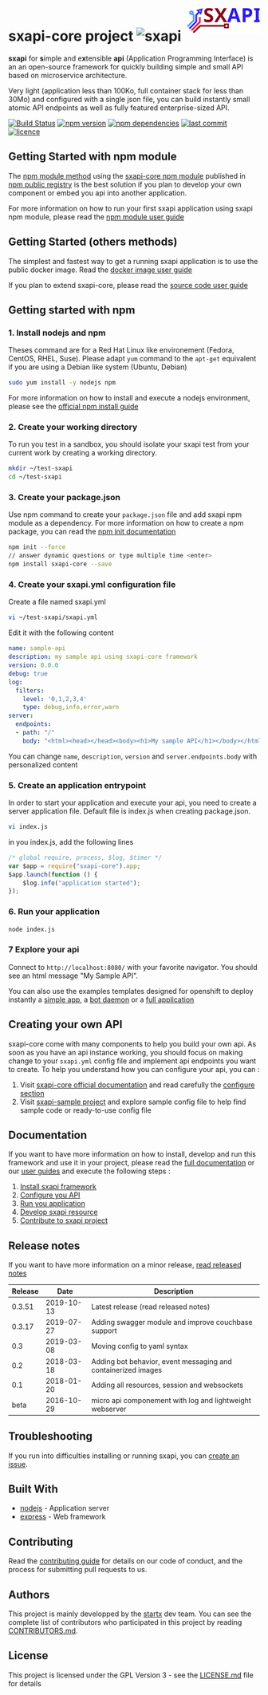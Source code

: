 <img align="right" height="50" src="https://raw.githubusercontent.com/startxfr/sxapi-core/v0.3.51-npm/docs/assets/logo.svg?sanitize=true">

# sxapi-core project ![sxapi](https://img.shields.io/badge/latest-v0.3.51-blue.svg)

**sxapi** for **s**imple and e**x**tensible **api** (Application Programming Interface) is an an open-source framework for quickly building simple and small API based on microservice architecture.

Very light (application less than 100Ko, full container stack for less than 30Mo) and configured with a single json file, you can build instantly small atomic API endpoints as well as fully featured enterprise-sized API.

[![Build Status](https://travis-ci.org/startxfr/sxapi-core.svg?tag=v0.3.51-npm)](https://travis-ci.org/startxfr/sxapi-core) 
[![npm version](https://badge.fury.io/js/sxapi-core.svg)](https://www.npmjs.com/package/sxapi-core) 
[![npm dependencies](https://david-dm.org/startxfr/sxapi-core.svg)](https://www.npmjs.com/package/sxapi-core) 
[![last commit](https://img.shields.io/github/last-commit/startxfr/sxapi-core.svg)](https://github.com/startxfr/sxapi-core) 
[![licence](https://img.shields.io/github/license/startxfr/sxapi-core.svg)](https://github.com/startxfr/sxapi-core) 

## Getting Started with npm module

The [npm module method](https://github.com/startxfr/sxapi-core/tree/v0.3.51-npm/docs/guides/USE_npm.md) using the [sxapi-core npm module](https://www.npmjs.com/package/sxapi-core) published in [npm public registry](https://www.npmjs.com) is the best solution if you plan to develop your own component or embed you api into another application. 

For more information on how to run your first sxapi application using sxapi npm module, please read the [npm module user guide](https://github.com/startxfr/sxapi-core/tree/v0.3.51-npm/docs/guides/USE_npm.md) 

## Getting Started (others methods)

The simplest and fastest way to get a running sxapi application is to use the public docker image. Read the [docker image user guide](https://github.com/startxfr/sxapi-core/tree/v0.3.51-npm/docs/guides/USE_docker.md)

If you plan to extend sxapi-core, please read the [source code user guide](https://github.com/startxfr/sxapi-core/tree/v0.3.51-npm/docs/guides/USE_source.md)

## Getting started with npm

### 1. Install nodejs and npm

Theses command are for a Red Hat Linux like environement (Fedora, CentOS, RHEL, Suse). Please adapt ```yum``` command to the ```apt-get``` equivalent if you are using a Debian like system (Ubuntu, Debian)

```bash
sudo yum install -y nodejs npm
```
For more information on how to install and execute a nodejs environment, please see the [official npm install guide](https://docs.npmjs.com/getting-started/installing-node)

### 2. Create your working directory

To run you test in a sandbox, you should isolate your sxapi test from your current work by creating a working directory.
```bash
mkdir ~/test-sxapi
cd ~/test-sxapi
```

### 3. Create your package.json

Use npm command to create your `package.json` file and add sxapi npm module as a dependency. For more information on how to create a npm package, you can read the [npm init documentation](https://docs.npmjs.com/cli/init)

```bash
npm init --force
// answer dynamic questions or type multiple time <enter>
npm install sxapi-core --save
```

### 4. Create your sxapi.yml configuration file

Create a file named sxapi.yml

```bash
vi ~/test-sxapi/sxapi.yml
```

Edit it with the following content

```yaml
name: sample-api
description: my sample api using sxapi-core framework
version: 0.0.0
debug: true
log:
  filters:
    level: '0,1,2,3,4'
    type: debug,info,error,warn
server:
  endpoints:
  - path: "/"
    body: "<html><head></head><body><h1>My sample API</h1></body></html>"
```

You can change ```name```, ```description```, ```version``` and ```server.endpoints.body``` with personalized content

### 5. Create an application entrypoint

In order to start your application and execute your api, you need to create a
server application file. Default file is index.js when creating package.json.

```bash
vi index.js
```
in you index.js, add the following lines

```javascript
/* global require, process, $log, $timer */
var $app = require("sxapi-core").app;
$app.launch(function () {
    $log.info("application started");
});
```

### 6. Run your application

```bash
node index.js
```

### 7 Explore your api

Connect to ```http://localhost:8080/``` with your favorite navigator. You should
see an html message "My Sample API".


You can also use the examples templates designed for openshift to deploy instantly a
[simple app](./examples/okd-app_example-simple.template.yml), a
[bot daemon](./examples/okd-app_example-bot.template.yml) or a
[full application](./examples/okd-app_example-full.template.yml) 

## Creating your own API

sxapi-core come with many components to help you build your own api. As soon as you have an api instance working, you should focus on making change to your `sxapi.yml` config file and implement api endpoints you want to create. 
To help you understand how you can configure your api, you can :
1. Visit [sxapi-core official documentation](https://github.com/startxfr/sxapi-core/tree/v0.3.51-npm/docs/README.md) and read carefully the [configure section](https://github.com/startxfr/sxapi-core/tree/v0.3.51-npm/docs/guides/2.Configure.md)
2. Visit [sxapi-sample project](https://github.com/startxfr/sxapi-sample) and explore sample config file to help find sample code or ready-to-use config file

## Documentation

If you want to have more information on how to install, develop and run this framework and use it in your project, please read the [full documentation](https://github.com/startxfr/sxapi-core/tree/v0.3.51-npm/docs/README.md) or our [user guides](https://github.com/startxfr/sxapi-core/tree/v0.3.51-npm/docs/guides/README.md) and execute the following steps :
1. [Install sxapi framework](https://github.com/startxfr/sxapi-core/tree/v0.3.51-npm/docs/guides/1.Install.md)
2. [Configure you API](https://github.com/startxfr/sxapi-core/tree/v0.3.51-npm/docs/guides/2.Configure.md)
3. [Run you application](https://github.com/startxfr/sxapi-core/tree/v0.3.51-npm/docs/guides/3.Run.md)
4. [Develop sxapi resource](https://github.com/startxfr/sxapi-core/tree/v0.3.51-npm/docs/guides/4.Develop.md)
5. [Contribute to sxapi project](https://github.com/startxfr/sxapi-core/tree/v0.3.51-npm/docs/guides/5.Contribute.md)

## Release notes

If you want to have more information on a minor release, [read released notes](docs/RELEASES.md)

| Release  | Date       |  Description
|----------|------------|-------------
| 0.3.51   | 2019-10-13 | Latest release (read released notes)
| 0.3.17   | 2019-07-27 | Adding swagger module and improve couchbase support
| 0.3      | 2019-03-08 | Moving config to yaml syntax
| 0.2      | 2018-03-18 | Adding bot behavior, event messaging and containerized images
| 0.1      | 2018-01-20 | Adding all resources, session and websockets
| beta     | 2016-10-29 | micro api componement with log and lightweight webserver

## Troubleshooting

If you run into difficulties installing or running sxapi, you can [create an issue](https://github.com/startxfr/sxapi-core/issues/new).

## Built With

* [nodejs](https://nodejs.org) - Application server
* [express](http://expressjs.com) - Web framework

## Contributing

Read the [contributing guide](https://github.com/startxfr/sxapi-core/tree/v0.3.51-npm/docs/guides/5.Contribute.md) for details on our code of conduct, and the process for submitting pull requests to us.

## Authors

This project is mainly developped by the [startx](https://www.startx.fr) dev team. You can see the complete list of contributors who participated in this project by reading [CONTRIBUTORS.md](https://github.com/startxfr/sxapi-core/tree/v0.3.51-npm/docs/CONTRIBUTORS.md).

## License

This project is licensed under the GPL Version 3 - see the [LICENSE.md](https://github.com/startxfr/sxapi-core/tree/v0.3.51-npm/docs/LICENSE.md) file for details
